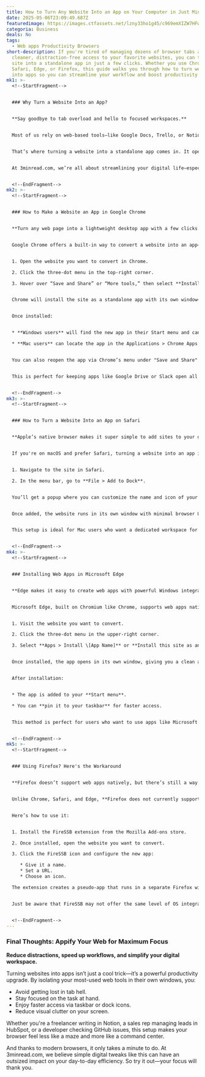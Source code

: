 ```yaml
---
title: How to Turn Any Website Into an App on Your Computer in Just Minutes
date: 2025-05-06T23:09:49.687Z
featuredimage: https://images.ctfassets.net/lzny33ho1g45/c969emXIZW7HFwPSxE3Rb/dd8e7240e46cee5a88698e1fb45b8b48/phone-computer.jpg?w=1520&fm=avif&q=31&fit=thumb&h=760
categoria: Business
deals: No
tags:
  - Web apps Productivity Browsers
short-description: If you're tired of managing dozens of browser tabs and want
  cleaner, distraction-free access to your favorite websites, you can turn any
  site into a standalone app in just a few clicks. Whether you use Chrome,
  Safari, Edge, or Firefox, this guide walks you through how to turn websites
  into apps so you can streamline your workflow and boost productivity.
mk1: >-
  <!--StartFragment-->


  ### Why Turn a Website Into an App?


  **Say goodbye to tab overload and hello to focused workspaces.**


  Most of us rely on web-based tools—like Google Docs, Trello, or Notion—for both work and life management. But the browser tab chaos is real: one moment you're writing a report, and the next you're drowning in a dozen open tabs. Jumping between them means distractions, lost focus, and wasted time trying to find your place again.


  That’s where turning a website into a standalone app comes in. It opens in its own window, gets its own icon in your taskbar or dock, and operates just like a regular desktop app. It’s a cleaner, more efficient way to use the web. You get a clutter-free environment that helps you stay focused and organized without sacrificing any functionality.


  At 3minread.com, we’re all about streamlining your digital life—especially with tech tricks that enhance productivity. Here’s how to turn your favorite websites into full-fledged apps, step by step, on any major browser.


  <!--EndFragment-->
mk2: >-
  <!--StartFragment-->


  ### How to Make a Website an App in Google Chrome


  **Turn any web page into a lightweight desktop app with a few clicks.**


  Google Chrome offers a built-in way to convert a website into an app—and it couldn’t be easier. Here’s how to do it:


  1. Open the website you want to convert in Chrome.

  2. Click the three-dot menu in the top-right corner.

  3. Hover over “Save and Share” or “More tools,” then select **Install \[App Name]** or **Create shortcut** (depending on your Chrome version).


  Chrome will install the site as a standalone app with its own window—no address bar, no tabs, and just the essential controls. You’ll have refresh and back buttons in the corner, but the experience is much closer to a traditional desktop application.


  Once installed:


  * **Windows users** will find the new app in their Start menu and can pin it to the taskbar for quick access.

  * **Mac users** can locate the app in the Applications > Chrome Apps folder and keep it in the Dock using “Keep in Dock” from the right-click menu.


  You can also reopen the app via Chrome’s menu under "Save and Share" > "Open \[App Name]."


  This is perfect for keeping apps like Google Drive or Slack open all day without adding to your tab clutter.


  <!--EndFragment-->
mk3: >-
  <!--StartFragment-->


  ### How to Turn a Website Into an App on Safari


  **Apple’s native browser makes it super simple to add sites to your dock.**


  If you're on macOS and prefer Safari, turning a website into an app is just as seamless:


  1. Navigate to the site in Safari.

  2. In the menu bar, go to **File > Add to Dock**.


  You’ll get a popup where you can customize the name and icon of your new app. Safari will auto-generate a default, but for a personal touch, you can choose a different image—macOSicons.com is a great place to find stylish replacements.


  Once added, the website runs in its own window with minimal browser UI. You can even hide the address bar and manage which extensions are active within the app.


  This setup is ideal for Mac users who want a dedicated workspace for frequently visited tools or dashboards—no browser clutter required.


  <!--EndFragment-->
mk4: >-
  <!--StartFragment-->


  ### Installing Web Apps in Microsoft Edge


  **Edge makes it easy to create web apps with powerful Windows integration.**


  Microsoft Edge, built on Chromium like Chrome, supports web apps natively. Here's how to create one:


  1. Visit the website you want to convert.

  2. Click the three-dot menu in the upper-right corner.

  3. Select **Apps > Install \[App Name]** or **Install this site as an app**.


  Once installed, the app opens in its own window, giving you a clean and dedicated space for that site. Like Chrome, Edge apps have no address bar, only minimal navigation controls like back and refresh buttons.


  After installation:


  * The app is added to your **Start menu**.

  * You can **pin it to your taskbar** for faster access.


  This method is perfect for users who want to use apps like Microsoft Teams, Outlook, or Asana in separate windows without mixing them up with other tabs.


  <!--EndFragment-->
mk5: >-
  <!--StartFragment-->


  ### Using Firefox? Here's the Workaround


  **Firefox doesn’t support web apps natively, but there’s still a way.**


  Unlike Chrome, Safari, and Edge, **Firefox does not currently support turning websites into standalone apps**. However, there is a workaround using a third-party extension called **FireSSB** (Firefox Site-Specific Browser).


  Here’s how to use it:


  1. Install the FireSSB extension from the Mozilla Add-ons store.

  2. Once installed, open the website you want to convert.

  3. Click the FireSSB icon and configure the new app:

     * Give it a name.
     * Set a URL.
     * Choose an icon.

  The extension creates a pseudo-app that runs in a separate Firefox window with minimal UI. It’s not as polished as the native app experiences in other browsers, but it gets the job done if you’re loyal to Firefox.


  Just be aware that FireSSB may not offer the same level of OS integration—like Start menu or Dock access—as Chrome or Edge. But for basic tab separation and cleaner windows, it’s a decent solution.


  <!--EndFragment-->
---
```

<!--StartFragment-->

### Final Thoughts: Appify Your Web for Maximum Focus

**Reduce distractions, speed up workflows, and simplify your digital workspace.**

Turning websites into apps isn’t just a cool trick—it’s a powerful productivity upgrade. By isolating your most-used web tools in their own windows, you:

* Avoid getting lost in tab hell.
* Stay focused on the task at hand.
* Enjoy faster access via taskbar or dock icons.
* Reduce visual clutter on your screen.

Whether you're a freelancer writing in Notion, a sales rep managing leads in HubSpot, or a developer checking GitHub issues, this setup makes your browser feel less like a maze and more like a command center.

And thanks to modern browsers, it only takes a minute to do. At 3minread.com, we believe simple digital tweaks like this can have an outsized impact on your day-to-day efficiency. So try it out—your focus will thank you.

<!--EndFragment-->